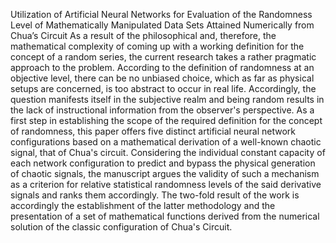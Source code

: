Utilization of Artificial Neural Networks for Evaluation of the Randomness Level of Mathematically Manipulated Data Sets Attained Numerically from Chua’s Circuit
As a result of the philosophical and, therefore, the mathematical complexity of coming up with a working definition for the concept of a random series, the current research takes a rather pragmatic approach to the problem. According to the definition of randomness at an objective level, there can be no unbiased choice, which as far as physical setups are concerned, is too abstract to occur in real life. Accordingly, the question manifests itself in the subjective realm and being random results in the lack of instructional information from the observer's perspective. As a first step in establishing the scope of the required definition for the concept of randomness, this paper offers five distinct artificial neural network configurations based on a mathematical derivation of a well-known chaotic signal, that of Chua's circuit. Considering the individual constant capacity of each network configuration to predict and bypass the physical generation of chaotic signals, the manuscript argues the validity of such a mechanism as a criterion for relative statistical randomness levels of the said derivative signals and ranks them accordingly. The two-fold result of the work is accordingly the establishment of the latter methodology and the presentation of a set of mathematical functions derived from the numerical solution of the classic configuration of Chua's Circuit. 
